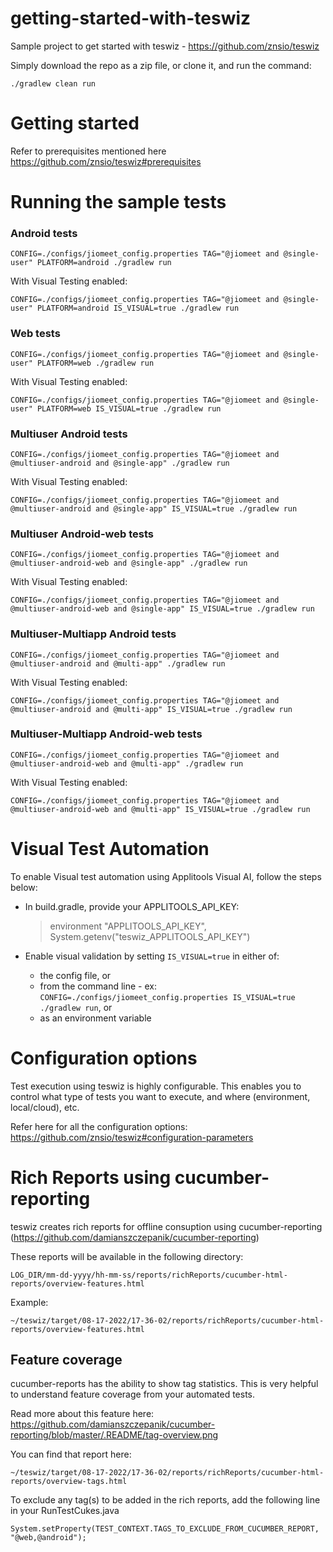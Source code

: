# getting-started-with-teswiz
Sample project to get started with teswiz - https://github.com/znsio/teswiz

Simply download the repo as a zip file, or clone it, and run the command:

    ./gradlew clean run

# Getting started

Refer to prerequisites mentioned here https://github.com/znsio/teswiz#prerequisites

# Running the sample tests

### Android tests
    CONFIG=./configs/jiomeet_config.properties TAG="@jiomeet and @single-user" PLATFORM=android ./gradlew run 

  With Visual Testing enabled:

    CONFIG=./configs/jiomeet_config.properties TAG="@jiomeet and @single-user" PLATFORM=android IS_VISUAL=true ./gradlew run

### Web tests
    CONFIG=./configs/jiomeet_config.properties TAG="@jiomeet and @single-user" PLATFORM=web ./gradlew run 

  With Visual Testing enabled:

    CONFIG=./configs/jiomeet_config.properties TAG="@jiomeet and @single-user" PLATFORM=web IS_VISUAL=true ./gradlew run

### Multiuser Android tests
    CONFIG=./configs/jiomeet_config.properties TAG="@jiomeet and @multiuser-android and @single-app" ./gradlew run

  With Visual Testing enabled:

    CONFIG=./configs/jiomeet_config.properties TAG="@jiomeet and @multiuser-android and @single-app" IS_VISUAL=true ./gradlew run

### Multiuser Android-web tests
    CONFIG=./configs/jiomeet_config.properties TAG="@jiomeet and @multiuser-android-web and @single-app" ./gradlew run

  With Visual Testing enabled:

    CONFIG=./configs/jiomeet_config.properties TAG="@jiomeet and @multiuser-android-web and @single-app" IS_VISUAL=true ./gradlew run

### Multiuser-Multiapp Android tests
    CONFIG=./configs/jiomeet_config.properties TAG="@jiomeet and @multiuser-android and @multi-app" ./gradlew run

  With Visual Testing enabled:

    CONFIG=./configs/jiomeet_config.properties TAG="@jiomeet and @multiuser-android and @multi-app" IS_VISUAL=true ./gradlew run

### Multiuser-Multiapp Android-web tests
    CONFIG=./configs/jiomeet_config.properties TAG="@jiomeet and @multiuser-android-web and @multi-app" ./gradlew run

  With Visual Testing enabled:

    CONFIG=./configs/jiomeet_config.properties TAG="@jiomeet and @multiuser-android-web and @multi-app" IS_VISUAL=true ./gradlew run


# Visual Test Automation
To enable Visual test automation using Applitools Visual AI, follow the steps below:
* In build.gradle, provide your APPLITOOLS_API_KEY:

    > environment "APPLITOOLS_API_KEY", System.getenv("teswiz_APPLITOOLS_API_KEY")

* Enable visual validation by setting `IS_VISUAL=true` in either of:
  * the config file, or
  * from the command line - ex: `CONFIG=./configs/jiomeet_config.properties IS_VISUAL=true ./gradlew run`, or
  * as an environment variable

# Configuration options
Test execution using teswiz is highly configurable. This enables you to control what type of tests you want to execute, and where (environment, local/cloud), etc. 

Refer here for all the configuration options: https://github.com/znsio/teswiz#configuration-parameters

# Rich Reports using cucumber-reporting
teswiz creates rich reports for offline consuption using cucumber-reporting (https://github.com/damianszczepanik/cucumber-reporting)

These reports will be available in the following directory:

`LOG_DIR/mm-dd-yyyy/hh-mm-ss/reports/richReports/cucumber-html-reports/overview-features.html`

Example:

`~/teswiz/target/08-17-2022/17-36-02/reports/richReports/cucumber-html-reports/overview-features.html`

## Feature coverage
cucumber-reports has the ability to show tag statistics. This is very helpful to understand feature coverage from your automated tests.

Read more about this feature here: https://github.com/damianszczepanik/cucumber-reporting/blob/master/.README/tag-overview.png

You can find that report here:

`~/teswiz/target/08-17-2022/17-36-02/reports/richReports/cucumber-html-reports/overview-tags.html`

To exclude any tag(s) to be added in the rich reports, add the following line in your RunTestCukes.java

`System.setProperty(TEST_CONTEXT.TAGS_TO_EXCLUDE_FROM_CUCUMBER_REPORT, "@web,@android");`